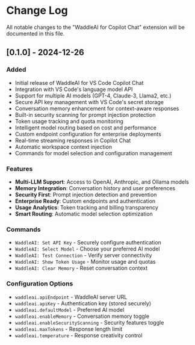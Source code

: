 # Change Log

All notable changes to the "WaddleAI for Copilot Chat" extension will be documented in this file.

## [0.1.0] - 2024-12-26

### Added
- Initial release of WaddleAI for VS Code Copilot Chat
- Integration with VS Code's language model API
- Support for multiple AI models (GPT-4, Claude-3, Llama2, etc.)
- Secure API key management with VS Code's secret storage
- Conversation memory enhancement for context-aware responses
- Built-in security scanning for prompt injection protection
- Token usage tracking and quota monitoring
- Intelligent model routing based on cost and performance
- Custom endpoint configuration for enterprise deployments
- Real-time streaming responses in Copilot Chat
- Automatic workspace context injection
- Commands for model selection and configuration management

### Features
- **Multi-LLM Support**: Access to OpenAI, Anthropic, and Ollama models
- **Memory Integration**: Conversation history and user preferences
- **Security First**: Prompt injection detection and prevention
- **Enterprise Ready**: Custom endpoints and authentication
- **Usage Analytics**: Token tracking and billing transparency
- **Smart Routing**: Automatic model selection optimization

### Commands
- `WaddleAI: Set API Key` - Securely configure authentication
- `WaddleAI: Select Model` - Choose your preferred AI model
- `WaddleAI: Test Connection` - Verify server connectivity
- `WaddleAI: Show Token Usage` - Monitor usage and quotas
- `WaddleAI: Clear Memory` - Reset conversation context

### Configuration Options
- `waddleai.apiEndpoint` - WaddleAI server URL
- `waddleai.apiKey` - Authentication key (stored securely)
- `waddleai.defaultModel` - Preferred AI model
- `waddleai.enableMemory` - Conversation memory toggle
- `waddleai.enableSecurityScanning` - Security features toggle
- `waddleai.maxTokens` - Response length limit
- `waddleai.temperature` - Response creativity control